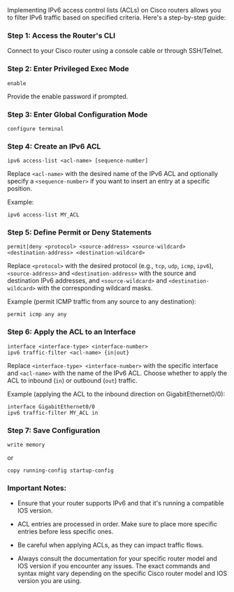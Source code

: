 Implementing IPv6 access control lists (ACLs) on Cisco routers allows you to filter IPv6 traffic based on specified criteria. Here's a step-by-step guide:

### Step 1: Access the Router's CLI

Connect to your Cisco router using a console cable or through SSH/Telnet.

### Step 2: Enter Privileged Exec Mode

```shell
enable
```

Provide the enable password if prompted.

### Step 3: Enter Global Configuration Mode

```shell
configure terminal
```

### Step 4: Create an IPv6 ACL

```shell
ipv6 access-list <acl-name> [sequence-number]
```

Replace `<acl-name>` with the desired name of the IPv6 ACL and optionally specify a `<sequence-number>` if you want to insert an entry at a specific position.

Example:

```shell
ipv6 access-list MY_ACL
```

### Step 5: Define Permit or Deny Statements

```shell
permit|deny <protocol> <source-address> <source-wildcard> <destination-address> <destination-wildcard>
```

Replace `<protocol>` with the desired protocol (e.g., `tcp`, `udp`, `icmp`, `ipv6`), `<source-address>` and `<destination-address>` with the source and destination IPv6 addresses, and `<source-wildcard>` and `<destination-wildcard>` with the corresponding wildcard masks.

Example (permit ICMP traffic from any source to any destination):

```shell
permit icmp any any
```

### Step 6: Apply the ACL to an Interface

```shell
interface <interface-type> <interface-number>
ipv6 traffic-filter <acl-name> {in|out}
```

Replace `<interface-type> <interface-number>` with the specific interface and `<acl-name>` with the name of the IPv6 ACL. Choose whether to apply the ACL to inbound (`in`) or outbound (`out`) traffic.

Example (applying the ACL to the inbound direction on GigabitEthernet0/0):

```shell
interface GigabitEthernet0/0
ipv6 traffic-filter MY_ACL in
```

### Step 7: Save Configuration

```shell
write memory
```

or

```shell
copy running-config startup-config
```

### Important Notes:

- Ensure that your router supports IPv6 and that it's running a compatible IOS version.

- ACL entries are processed in order. Make sure to place more specific entries before less specific ones.

- Be careful when applying ACLs, as they can impact traffic flows.

- Always consult the documentation for your specific router model and IOS version if you encounter any issues. The exact commands and syntax might vary depending on the specific Cisco router model and IOS version you are using.
